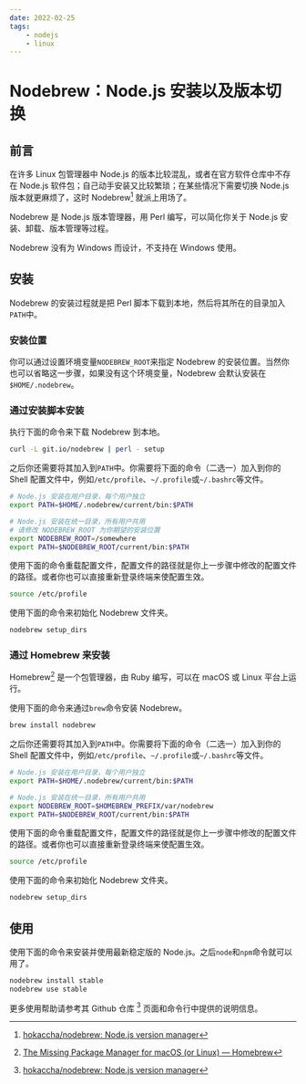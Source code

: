 ```yaml
---
date: 2022-02-25
tags:
    - nodejs
    - linux
---
```


# Nodebrew：Node.js 安装以及版本切换

## 前言

在许多 Linux 包管理器中 Node.js 的版本比较混乱，或者在官方软件仓库中不存在 Node.js 软件包；自己动手安装又比较繁琐；在某些情况下需要切换 Node.js 版本就更麻烦了，这时 Nodebrew[^1] 就派上用场了。

Nodebrew 是 Node.js 版本管理器，用 Perl 编写，可以简化你关于 Node.js 安装、卸载、版本管理等过程。

Nodebrew 没有为 Windows 而设计，不支持在 Windows 使用。

<!-- more -->

## 安装

Nodebrew 的安装过程就是把 Perl 脚本下载到本地，然后将其所在的目录加入`PATH`中。

### 安装位置

你可以通过设置环境变量`NODEBREW_ROOT`来指定 Nodebrew 的安装位置。当然你也可以省略这一步骤，如果没有这个环境变量，Nodebrew 会默认安装在`$HOME/.nodebrew`。

### 通过安装脚本安装

执行下面的命令来下载 Nodebrew 到本地。

```bash
curl -L git.io/nodebrew | perl - setup
```

之后你还需要将其加入到`PATH`中。你需要将下面的命令（二选一）加入到你的 Shell 配置文件中，例如`/etc/profile`、`~/.profile`或`~/.bashrc`等文件。

```bash
# Node.js 安装在用户目录，每个用户独立
export PATH=$HOME/.nodebrew/current/bin:$PATH
```

```bash
# Node.js 安装在统一目录，所有用户共用
# 请修改 NODEBREW_ROOT 为你期望的安装位置
export NODEBREW_ROOT=/somewhere
export PATH=$NODEBREW_ROOT/current/bin:$PATH
```

使用下面的命令重载配置文件，配置文件的路径就是你上一步骤中修改的配置文件的路径。或者你也可以直接重新登录终端来使配置生效。

```bash
source /etc/profile
```

使用下面的命令来初始化 Nodebrew 文件夹。

```bash
nodebrew setup_dirs
```

### 通过 Homebrew 来安装

Homebrew[^2] 是一个包管理器，由 Ruby 编写，可以在 macOS 或 Linux 平台上运行。

使用下面的命令来通过`brew`命令安装 Nodebrew。

```bash
brew install nodebrew
```

之后你还需要将其加入到`PATH`中。你需要将下面的命令（二选一）加入到你的 Shell 配置文件中，例如`/etc/profile`、`~/.profile`或`~/.bashrc`等文件。

```bash
# Node.js 安装在用户目录，每个用户独立
export PATH=$HOME/.nodebrew/current/bin:$PATH
```

```bash
# Node.js 安装在统一目录，所有用户共用
export NODEBREW_ROOT=$HOMEBREW_PREFIX/var/nodebrew
export PATH=$NODEBREW_ROOT/current/bin:$PATH
```

使用下面的命令重载配置文件，配置文件的路径就是你上一步骤中修改的配置文件的路径。或者你也可以直接重新登录终端来使配置生效。

```bash
source /etc/profile
```

使用下面的命令来初始化 Nodebrew 文件夹。

```bash
nodebrew setup_dirs
```

## 使用

使用下面的命令来安装并使用最新稳定版的 Node.js。之后`node`和`npm`命令就可以用了。

```bash
nodebrew install stable
nodebrew use stable
```

更多使用帮助请参考其 Github 仓库 [^1] 页面和命令行中提供的说明信息。

[^1]: [hokaccha/nodebrew: Node.js version manager](https://github.com/hokaccha/nodebrew)
[^2]: [The Missing Package Manager for macOS (or Linux) — Homebrew](https://brew.sh/)
